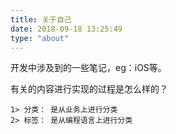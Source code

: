 ```yaml
---
title: 关于自己
date: 2018-09-18 13:25:49
type: "about"
---
```


开发中涉及到的一些笔记，eg：iOS等。

有关的内容进行实现的过程是怎么样的？

```
1> 分类： 是从业务上进行分类
2> 标签： 是从编程语言上进行分类
```